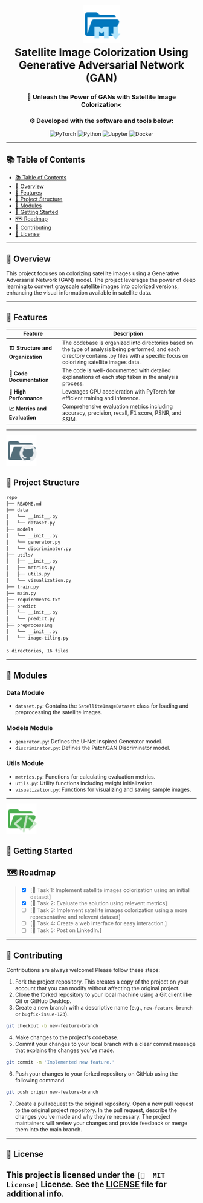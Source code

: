 
<div align="center">
<h1 align="center">
<img src="https://raw.githubusercontent.com/PKief/vscode-material-icon-theme/ec559a9f6bfd399b82bb44393651661b08aaf7ba/icons/folder-markdown-open.svg" width="100" />
<br>
 Satellite Image Colorization Using Generative Adversarial Network (GAN)
</h1>
<h3 align="center">📍 Unleash the Power of GANs with Satellite Image Colorization<</h3>
<h3 align="center">⚙️ Developed with the software and tools below:</h3>

<p align="center">
<img src="https://img.shields.io/badge/PyTorch-EE4C2C.svg?style=for-the-badge&logo=PyTorch&logoColor=white" alt="PyTorch" />
<img src="https://img.shields.io/badge/Python-3776AB.svg?style=for-the-badge&logo=Python&logoColor=white" alt="Python" />
<img src="https://img.shields.io/badge/Jupyter-F37626.svg?style=for-the-badge&logo=Jupyter&logoColor=white" alt="Jupyter" />
<img src="https://img.shields.io/badge/Docker-2496ED.svg?style=for-the-badge&logo=Docker&logoColor=white" alt="Docker" />
</p>
</div>

---

## 📚 Table of Contents
- [📚 Table of Contents](#-table-of-contents)
- [📍 Overview](#-overview)
- [💫 Features](#-features)
- [📂 Project Structure](#project-structure)
- [🧩 Modules](#modules)
- [🚀 Getting Started](#-getting-started)
- [🗺 Roadmap](#-roadmap)
- [🤝 Contributing](#-contributing)
- [📄 License](#-license)

---


## 📍 Overview

This project focuses on colorizing satellite images using a Generative Adversarial Network (GAN) model. The project leverages the power of deep learning to convert grayscale satellite images into colorized versions, enhancing the visual information available in satellite data.

---

## 💫 Features


| Feature                     | Description                                                                                                 |
|-----------------------------|-------------------------------------------------------------------------------------------------------------|
| **🏗 Structure and Organization** | The codebase is organized into directories based on the type of analysis being performed, and each directory contains .py files with a specific focus on colorizing satellite images data. |
| **📝 Code Documentation**        | The code is well-documented with detailed explanations of each step taken in the analysis process.     |
| **🚀 High Performance**          | Leverages GPU acceleration with PyTorch for efficient training and inference.                          |
| **📈 Metrics and Evaluation**    | Comprehensive evaluation metrics including accuracy, precision, recall, F1 score, PSNR, and SSIM.      |
---


<img src="https://raw.githubusercontent.com/PKief/vscode-material-icon-theme/ec559a9f6bfd399b82bb44393651661b08aaf7ba/icons/folder-github-open.svg" width="80" />

## 📂 Project Structure


```bash
repo
├── README.md
├── data
│   └── __init__.py
│   └── dataset.py
├── models
│   └── __init__.py
│   └── generator.py
│   └── discriminator.py
├── utils/
│   ├── __init__.py
│   ├── metrics.py
│   ├── utils.py
│   └── visualization.py
├── train.py
├── main.py
├── requirements.txt
├── predict
│   └── __init__.py
│   └── predict.py
├── preprocessing
│   └── __init__.py
│   └── image-tiling.py

5 directories, 16 files
```

---

## 🧩 Modules

### Data Module
- `dataset.py`: Contains the `SatelliteImageDataset` class for loading and preprocessing the satellite images.

### Models Module
- `generator.py`: Defines the U-Net inspired Generator model.
- `discriminator.py`: Defines the PatchGAN Discriminator model.

### Utils Module
- `metrics.py`: Functions for calculating evaluation metrics.
- `utils.py`: Utility functions including weight initialization.
- `visualization.py`: Functions for visualizing and saving sample images.

---


<img src="https://raw.githubusercontent.com/PKief/vscode-material-icon-theme/ec559a9f6bfd399b82bb44393651661b08aaf7ba/icons/folder-src-open.svg" width="80" />

## 🚀 Getting Started
## 🗺 Roadmap

> - [X] [📌  Task 1: Implement satellite images colorization using an initial dataset]
> - [X] [📌  Task 2: Evaluate the solution using relevent metrics]
> - [ ] [📌  Task 3: Implement satellite images colorization using a more representative and relevent dataset]
> - [ ] [📌  Task 4: Create a web interface for easy interaction.]
> - [ ] [📌  Task 5: Post on LinkedIn.]

---

## 🤝 Contributing

Contributions are always welcome! Please follow these steps:
1. Fork the project repository. This creates a copy of the project on your account that you can modify without affecting the original project.
2. Clone the forked repository to your local machine using a Git client like Git or GitHub Desktop.
3. Create a new branch with a descriptive name (e.g., `new-feature-branch` or `bugfix-issue-123`).
```sh
git checkout -b new-feature-branch
```
4. Make changes to the project's codebase.
5. Commit your changes to your local branch with a clear commit message that explains the changes you've made.
```sh
git commit -m 'Implemented new feature.'
```
6. Push your changes to your forked repository on GitHub using the following command
```sh
git push origin new-feature-branch
```
7. Create a pull request to the original repository.
Open a new pull request to the original project repository. In the pull request, describe the changes you've made and why they're necessary.
The project maintainers will review your changes and provide feedback or merge them into the main branch.

---

## 📄 License

This project is licensed under the `[📌  MIT License]` License. See the [LICENSE](https://github.com/Deebooo/satellite-colorization/blob/main/LICENSE) file for additional info.
---
